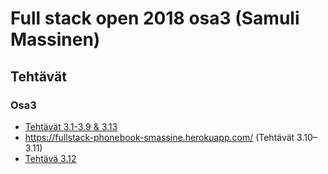 # Full stack open 2018 osa3 (Samuli Massinen)

## Tehtävät

### Osa3

- [Tehtävät 3.1-3.9 & 3.13](https://github.com/smassine/fullstackopen-osa3/blob/master/index.js)
- https://fullstack-phonebook-smassine.herokuapp.com/ (Tehtävät 3.10–3.11)
- [Tehtävä 3.12](https://github.com/smassine/fullstackopen-osa3/blob/master/mongo.js)
